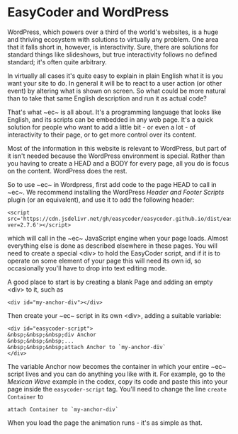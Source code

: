 # EasyCoder and WordPress

WordPress, which powers over a third of the world's websites, is a huge and thriving ecosystem with solutions to virtually any problem. One area that it falls short in, however, is interactivity. Sure, there are solutions for standard things like slideshows, but true interactivity follows no defined standard; it's often quite arbitrary.

In virtually all cases it's quite easy to explain in plain English what it is you want your site to do. In general it will be to react to a user action (or other event) by altering what is shown on screen. So what could be more natural than to take that same English description and run it as actual code?

That's what ~ec~ is all about. It's a programming language that looks like English, and its scripts can be embedded in any web page. It's a quick solution for people who want to add a little bit - or even a lot - of interactivity to their page, or to get more control over its content.

Most of the information in this website is relevant to WordPress, but part of it isn't needed because the WordPress environment is special. Rather than you having to create a HEAD and a BODY for every page, all you do is focus on the content. WordPress does the rest.

So to use ~ec~ in Wordpress, first add code to the page HEAD to call in ~ec~. We recommend installing the WordPress _Header and Footer Scripts_  plugin (or an equivalent), and use it to add the following header:

```
<script src='https://cdn.jsdelivr.net/gh/easycoder/easycoder.github.io/dist/easycoder.js?ver=2.7.6'></script>
```

which will call in the ~ec~ JavaScript engine when your page loads. Almost everything else is done as described elsewhere in these pages. You will need to create a special &lt;div&gt; to hold the EasyCoder script, and if it is to operate on some element of your page this will need its own id, so occasionally you'll have to drop into text editing mode.

A good place to start is by creating a blank Page and adding an empty &lt;div&gt; to it, such as

```
<div id="my-anchor-div"></div>
```

Then create your ~ec~ script in its own &lt;div&gt;, adding a suitable variable:

```
<div id="easycoder-script">
&nbsp;&nbsp;&nbsp;div Anchor
&nbsp;&nbsp;&nbsp;...
&nbsp;&nbsp;&nbsp;attach Anchor to `my-anchor-div`
</div>
```

The variable Anchor now becomes the container in which your entire ~ec~ script lives and you can do anything you like with it. For example, go to the _Mexican Wave_ example in the codex, copy its code and paste this into your page inside the `easycoder-script` tag. You'll need to change the line `create Container` to

```
attach Container to `my-anchor-div`
```

When you load the page the animation runs - it's as simple as that.